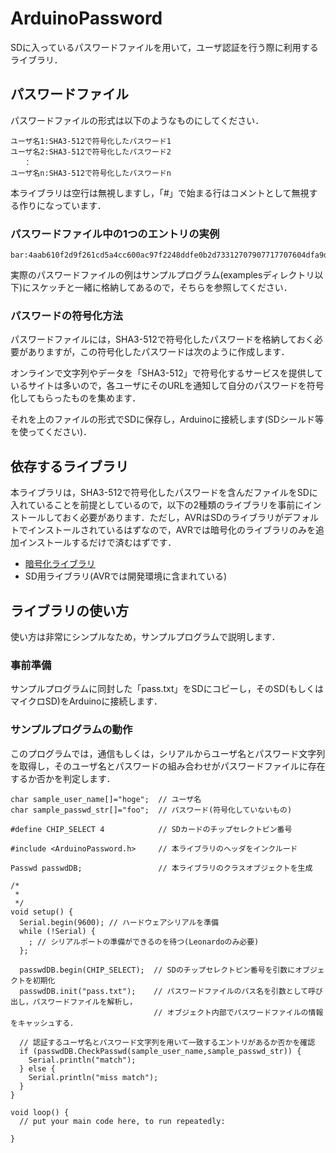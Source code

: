 # ArduinoPassword

SDに入っているパスワードファイルを用いて，ユーザ認証を行う際に利用するライブラリ．

## パスワードファイル
パスワードファイルの形式は以下のようなものにしてください．
```
ユーザ名1:SHA3-512で符号化したパスワード1
ユーザ名2:SHA3-512で符号化したパスワード2
   ：
ユーザ名n:SHA3-512で符号化したパスワードn
```

本ライブラリは空行は無視しますし，「#」で始まる行はコメントとして無視する作りになっています．

### パスワードファイル中の1つのエントリの実例
```
bar:4aab610f2d9f261cd5a4cc600ac97f2248ddfe0b2d73312707907717707604dfa9d16ad9f096fd9a743a34ff4c9a35d7410ac8051fb8a24f61da43f2d37effed
```

実際のパスワードファイルの例はサンプルプログラム(examplesディレクトリ以下)にスケッチと一緒に格納してあるので，そちらを参照してください．

### パスワードの符号化方法
パスワードファイルには，SHA3-512で符号化したパスワードを格納しておく必要がありますが，この符号化したパスワードは次のように作成します．

オンラインで文字列やデータを「SHA3-512」で符号化するサービスを提供しているサイトは多いので，各ユーザにそのURLを通知して自分のパスワードを符号化してもらったものを集めます．

それを上のファイルの形式でSDに保存し，Arduinoに接続します(SDシールド等を使ってください)．

## 依存するライブラリ
本ライブラリは，SHA3-512で符号化したパスワードを含んだファイルをSDに入れていることを前提としているので，以下の2種類のライブラリを事前にインストールしておく必要があります．ただし，AVRはSDのライブラリがデフォルトでインストールされているはずなので，AVRでは暗号化のライブラリのみを追加インストールするだけで済むはずです．

- [暗号化ライブラリ](https://rweather.github.io/arduinolibs/crypto.html)
- SD用ライブラリ(AVRでは開発環境に含まれている)

## ライブラリの使い方
使い方は非常にシンプルなため，サンプルプログラムで説明します．

### 事前準備
サンプルプログラムに同封した「pass.txt」をSDにコピーし，そのSD(もしくはマイクロSD)をArduinoに接続します．

### サンプルプログラムの動作
このプログラムでは，通信もしくは，シリアルからユーザ名とパスワード文字列を取得し，そのユーザ名とパスワードの組み合わせがパスワードファイルに存在するか否かを判定します．

```
char sample_user_name[]="hoge";  // ユーザ名
char sample_passwd_str[]="foo";  // パスワード(符号化していないもの)

#define CHIP_SELECT 4            // SDカードのチップセレクトピン番号

#include <ArduinoPassword.h>     // 本ライブラリのヘッダをインクルード

Passwd passwdDB;                 // 本ライブラリのクラスオブジェクトを生成

/*
 * 
 */
void setup() {
  Serial.begin(9600); // ハードウェアシリアルを準備
  while (!Serial) {
    ; // シリアルポートの準備ができるのを待つ(Leonardoのみ必要)
  };

  passwdDB.begin(CHIP_SELECT);  // SDのチップセレクトピン番号を引数にオブジェクトを初期化
  passwdDB.init("pass.txt");    // パスワードファイルのパス名を引数として呼び出し，パスワードファイルを解析し，
                                // オブジェクト内部でパスワードファイルの情報をキャッシュする．
  
  // 認証するユーザ名とパスワード文字列を用いて一致するエントリがあるか否かを確認
  if (passwdDB.CheckPasswd(sample_user_name,sample_passwd_str)) { 
    Serial.println("match");
  } else {
    Serial.println("miss match");
  }
}

void loop() {
  // put your main code here, to run repeatedly:

}
```



